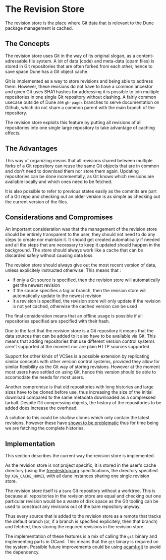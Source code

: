 The Revision Store
==================

The revision store is the place where Git data that is relevant to the Dune
package management is cached.

The Concepts
------------

The revision store uses Git in the way of its original slogan, as a
content-adressable file system. A lot of data (code) and meta-data (opam files)
is stored in Git repositories that are often forked from each other, hence to
save space Dune has a Git object cache.

Git is implemented as a way to store revisions and being able to address them.
However, these revisions do not have to have a common ancestor and given Git
uses SHA1 hashes for addressing it is possible to join multiple repositories in
one single Git repository without clashing. A fairly common usecase outside of
Dune are `gh-pages` branches to serve documentation on Github, which do not
share a common parent with the main branch of the repository.

The revision store exploits this feature by putting all revisions of all
repositories into one single large repository to take advantage of caching
effects.

The Advantages
--------------

This way of organizing means that all revisions shared between multiple forks
of a Git repository can reuse the same Git objects that are in common and don't
need to download them nor store them again. Updating repositories can be done
incrementally, as Git knows which revisions are available locally and which
ones need to be fetched.

It is also possible to refer to previous states easily as the commits are part
of a Git repo and checking out an older version is as simple as checking out
the current version of the files.

Considerations and Compromises
------------------------------

An important consideration was that the management of the revision store should
be entirely transparent to the user, they should not need to do any steps to
create nor maintain it. It should get created automatically if needed and all
the steps that are necessary to keep it updated should happen in the
background. The store should always work like a cache that can be discarded
safely without causing data loss.

The revision store should always give out the most recent version of data,
unless explicitely instructed otherwise. This means that :

  * If only a Git source is specified, then the revision store will
    automatically get the newest revision
  * If the source specifies a tag or branch, then the revision store will
    automatically update to the newest revision
  * It a revision is specified, the revision store will only update if the
    revision is not yet cached, otherwise the cached version can be used

The final consideration means that an offline usage is possible if all
repositories specified are specified with their hash.

Due to the fact that the revision store is a Git repository it means that the
data sources that can be added to it also have to be available via Git. This
means that adding repositories that use different version control systems
aren't supported at the moment nor are plain HTTP sources supported.

Support for other kinds of VCSes is a possible extension by replicating similar
concepts with other version control systems, provided they allow for similar
flexibility as the Git way of storing revisions. However at the moment most
users have settled on using Git, hence this version should be able to
accomodate the needs for most users.

Another compromise is that old repositories with long histories and large sizes
have to be cloned before use, thus increasing the size of the initial download
compared to the same metadata downloaded as a compressed tarball. Despite Git
compressing objects, the history of the repositories to be added does increase
the overhead.

A solution to this could be shallow clones which only contain the latest
revisions, however these have [shown to be
problematic](https://blog.cocoapods.org/Master-Spec-Repo-Rate-Limiting-Post-Mortem/)
thus for time being we are fetching the complete histories.

Implementation
--------------

This section describes the current way the revision store is implemented.

As the revision store is not project specific, it is stored in the user's cache
directory (using the [freedesktop.org](https://www.freedesktop.org/wiki/)
specifications, the directory specified by `XDG_CACHE_HOME`), with all dune
instances sharing one single revision store.

The revision store itself is a `bare` Git repository without a worktree. This
is because all repositories in the revision store are equal and checking out
one particular revision would be a waste of disk space as the Git tooling can
be used to construct any revisions out of the bare repository anyway.

Thus every source that is added to the revision store as a remote that tracks
the default branch (or, if a branch is specified explicitely, then that
branch) and fetched, thus storing the required revisions in the revision store.

The implementation of these features is a mix of calling the `git` binary and
implementing parts in OCaml. This means that the `git` binary is required on
the system. Possible future improvements could be using
[ocaml-git](https://github.com/mirage/ocaml-git) to avoid the dependency.

